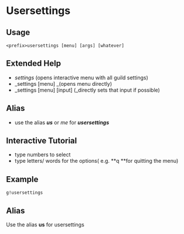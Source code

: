 # Usersettings

## Usage

```text
<prefix>usersettings [menu] [args] [whatever]
```

## Extended Help

* _settings_ \(opens interactive menu with all guild settings\)
* _settings \[menu\] _\(opens menu directly\)
* \_settings \[menu\] \[input\] \(\_directly sets that input if possible\)

## Alias

* use the alias _**us**_ or _me_ for _**usersettings**_

## Interactive Tutorial

* type numbers to select
* type letters/ words for the options\( e.g. **q **for quitting the menu\)

## Example

```text
g!usersettings
```

## Alias

Use the alias **us** for usersettings


